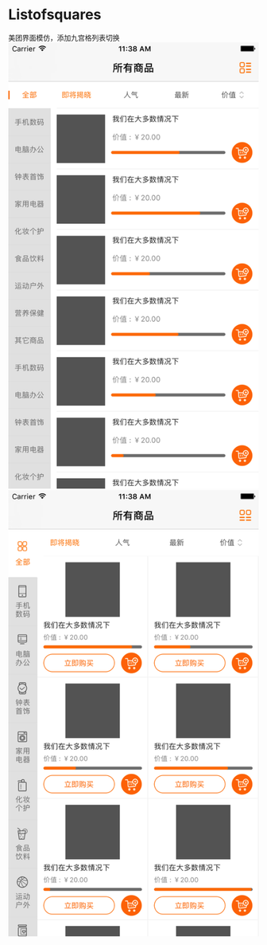 # Listofsquares
美团界面模仿，添加九宫格列表切换
![image](https://github.com/Think-of-her/Listofsquares/blob/master/listofsquares1.png)
![image](https://github.com/Think-of-her/Listofsquares/blob/master/listofsquares2.png)
